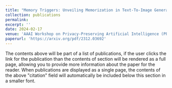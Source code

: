 ```yaml
---
title: "Memory Triggers: Unveiling Memorization in Text-To-Image Generative Models through Word-Level Duplication"
collection: publications
permalink: 
excerpt: ''
date: 2024-02-17
venue: 'AAAI Workshop on Privacy-Preserving Artificial Intelligence (PPAI)'
paperurl: 'https://arxiv.org/pdf/2312.03692'
---
```


The contents above will be part of a list of publications, if the user clicks the link for the publication than the contents of section will be rendered as a full page, allowing you to provide more information about the paper for the reader. When publications are displayed as a single page, the contents of the above "citation" field will automatically be included below this section in a smaller font.
